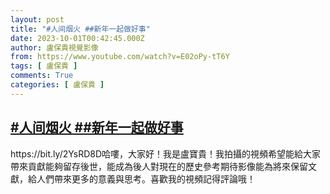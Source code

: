 ```yaml
---
layout: post
title: "#人间烟火 ##新年一起做好事"
date: 2023-10-01T00:42:45.000Z
author: 盧保貴視覺影像
from: https://www.youtube.com/watch?v=E02oPy-tT6Y
tags: [ 盧保貴 ]
comments: True
categories: [ 盧保貴 ]
---
```

<!--1696120965000-->
[#人间烟火 ##新年一起做好事](https://www.youtube.com/watch?v=E02oPy-tT6Y)
------

<div>
https://bit.ly/2YsRD8D哈嘍，大家好！我是盧寶貴！我拍攝的視頻希望能給大家帶來貢獻能夠留存後世，能成為後人對現在的歷史參考期待影像能為將來保留文獻，給人們帶來更多的意義與思考。喜歡我的視頻記得評論哦！
</div>
